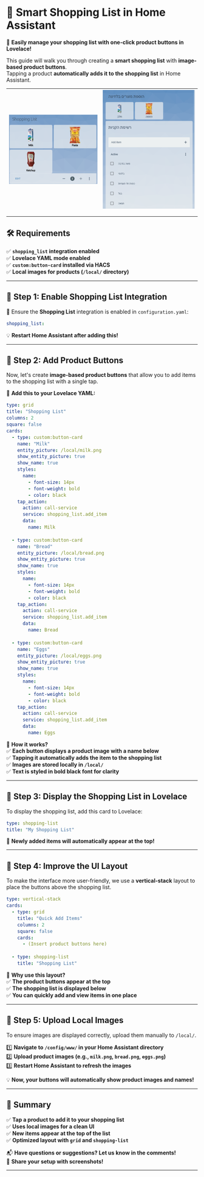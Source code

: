 # 🛒 Smart Shopping List in Home Assistant  
🚀 **Easily manage your shopping list with one-click product buttons in Lovelace!**  

This guide will walk you through creating a **smart shopping list** with **image-based product buttons**.  
Tapping a product **automatically adds it to the shopping list** in Home Assistant.  

| ![Smart Shopping List](images/shopping.png) | ![Smart Shopping List](images/shopping2.png) |
|--------------------------------------------|--------------------------------------------|




---

## **🛠️ Requirements**  
✅ **`shopping_list` integration enabled**  
✅ **Lovelace YAML mode enabled**  
✅ **`custom:button-card` installed via HACS**  
✅ **Local images for products (`/local/` directory)**  

---

## **🔹 Step 1: Enable Shopping List Integration**  
📌 Ensure the **Shopping List** integration is enabled in `configuration.yaml`:  

```yaml
shopping_list:  
```

💡 **Restart Home Assistant after adding this!**  

---

## **🔹 Step 2: Add Product Buttons**  
Now, let's create **image-based product buttons** that allow you to add items to the shopping list with a single tap.

📌 **Add this to your Lovelace YAML:**  

```yaml 
type: grid  
title: "Shopping List"  
columns: 2  
square: false  
cards:  
  - type: custom:button-card  
    name: "Milk"  
    entity_picture: /local/milk.png  
    show_entity_picture: true  
    show_name: true  
    styles:  
      name:  
        - font-size: 14px  
        - font-weight: bold  
        - color: black  
    tap_action:  
      action: call-service  
      service: shopping_list.add_item  
      data:  
        name: Milk  

  - type: custom:button-card  
    name: "Bread"  
    entity_picture: /local/bread.png  
    show_entity_picture: true  
    show_name: true  
    styles:  
      name:  
        - font-size: 14px  
        - font-weight: bold  
        - color: black  
    tap_action:  
      action: call-service  
      service: shopping_list.add_item  
      data:  
        name: Bread  

  - type: custom:button-card  
    name: "Eggs"  
    entity_picture: /local/eggs.png  
    show_entity_picture: true  
    show_name: true  
    styles:  
      name:  
        - font-size: 14px  
        - font-weight: bold  
        - color: black  
    tap_action:  
      action: call-service  
      service: shopping_list.add_item  
      data:  
        name: Eggs  
```

📌 **How it works?**  
✅ **Each button displays a product image with a name below**  
✅ **Tapping it automatically adds the item to the shopping list**  
✅ **Images are stored locally in `/local/`**  
✅ **Text is styled in bold black font for clarity**  

---

## **🔹 Step 3: Display the Shopping List in Lovelace**  
To display the shopping list, add this card to Lovelace:  

```yaml  
type: shopping-list  
title: "My Shopping List"  
```

📌 **Newly added items will automatically appear at the top!**  

---

## **🔹 Step 4: Improve the UI Layout**  
To make the interface more user-friendly, we use a **vertical-stack** layout to place the buttons above the shopping list.  

```yaml 
type: vertical-stack  
cards:  
  - type: grid  
    title: "Quick Add Items"  
    columns: 2  
    square: false  
    cards:  
      - (Insert product buttons here)  

  - type: shopping-list  
    title: "Shopping List"  
```

📌 **Why use this layout?**  
✅ **The product buttons appear at the top**  
✅ **The shopping list is displayed below**  
✅ **You can quickly add and view items in one place**  

---

## **🔹 Step 5: Upload Local Images**  
To ensure images are displayed correctly, upload them manually to `/local/`.  

1️⃣ **Navigate to `/config/www/` in your Home Assistant directory**  
2️⃣ **Upload product images (e.g., `milk.png`, `bread.png`, `eggs.png`)**  
3️⃣ **Restart Home Assistant to refresh the images**  

💡 **Now, your buttons will automatically show product images and names!**  

---

## **🚀 Summary**  
✅ **Tap a product to add it to your shopping list**  
✅ **Uses local images for a clean UI**  
✅ **New items appear at the top of the list**  
✅ **Optimized layout with `grid` and `shopping-list`**  

📬 **Have questions or suggestions? Let us know in the comments!**  
📸 **Share your setup with screenshots!**  

---

